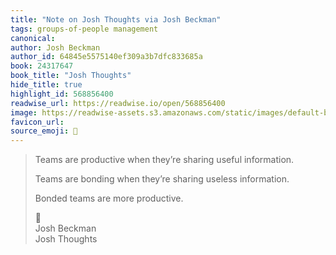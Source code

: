 ```yaml
---
title: "Note on Josh Thoughts via Josh Beckman"
tags: groups-of-people management
canonical: 
author: Josh Beckman
author_id: 64845e5575140ef309a3b7dfc833685a
book: 24317647
book_title: "Josh Thoughts"
hide_title: true
highlight_id: 568856400
readwise_url: https://readwise.io/open/568856400
image: https://readwise-assets.s3.amazonaws.com/static/images/default-book-icon-2.dae1dc4d332b.png
favicon_url: 
source_emoji: 📕
---
```


> Teams are productive when they’re sharing useful information.
> 
> Teams are bonding when they’re sharing useless information.
> 
> Bonded teams are more productive.
> <div class="quoteback-footer"><div class="quoteback-avatar"><span class="mini-emoji"> 📕</span></div><div class="quoteback-metadata"><div class="metadata-inner"><span style="display:none">FROM:</span><div aria-label="Josh Beckman" class="quoteback-author"> Josh Beckman</div><div aria-label="Josh Thoughts" class="quoteback-title"> Josh Thoughts</div></div></div></div>